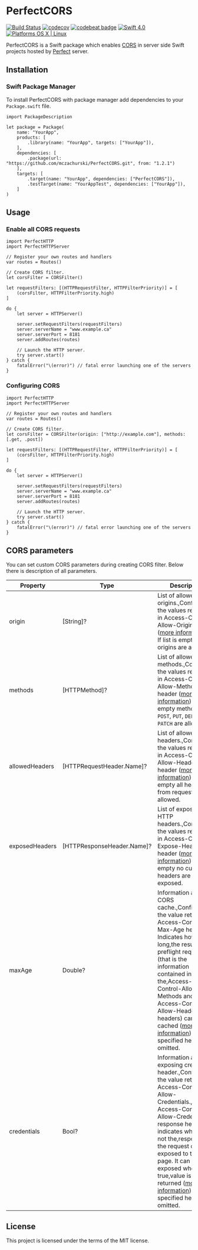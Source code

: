 # PerfectCORS

[![Build Status](https://travis-ci.org/mczachurski/PerfectCORS.svg?branch=master)](https://travis-ci.org/mczachurski/PerfectCORS) [![codecov](https://codecov.io/gh/mczachurski/PerfectCORS/branch/master/graph/badge.svg)](https://codecov.io/gh/mczachurski/PerfectCORS) [![codebeat badge](https://codebeat.co/badges/98d92df5-217c-4399-a452-6f75e3c55e8e)](https://codebeat.co/projects/github-com-mczachurski-perfectcors-master) [![Swift 4.0](https://img.shields.io/badge/Swift-4.0-orange.svg?style=flat)](ttps://developer.apple.com/swift/) [![Platforms OS X | Linux](https://img.shields.io/badge/Platforms-OS%20X%20%7C%20Linux%20-lightgray.svg?style=flat)](https://developer.apple.com/swift/) 

PerfectCORS is a Swift package which enables [CORS](https://en.wikipedia.org/wiki/Cross-origin_resource_sharing) in server side Swift projects hosted by [Perfect](https://www.perfect.org) server.

## Installation

### Swift Package Manager

To install PerfectCORS with package manager add dependencies to your `Package.swift` file.

```
import PackageDescription

let package = Package(
    name: "YourApp",
    products: [
        .library(name: "YourApp", targets: ["YourApp"]),
    ],
    dependencies: [
        .package(url: "https://github.com/mczachurski/PerfectCORS.git", from: "1.2.1")
    ],
    targets: [
        .target(name: "YourApp", dependencies: ["PerfectCORS"]),
        .testTarget(name: "YourAppTest", dependencies: ["YourApp"]),
    ]
)
```

## Usage

### Enable all CORS requests

```
import PerfectHTTP
import PerfectHTTPServer
 
// Register your own routes and handlers
var routes = Routes()

// Create CORS filter.
let corsFilter = CORSFilter()

let requestFilters: [(HTTPRequestFilter, HTTPFilterPriority)] = [
    (corsFilter, HTTPFilterPriority.high)
]

do {
    let server = HTTPServer()

    server.setRequestFilters(requestFilters)
    server.serverName = "www.example.ca"
    server.serverPort = 8181
    server.addRoutes(routes)

    // Launch the HTTP server.
    try server.start()
} catch {
    fatalError("\(error)") // fatal error launching one of the servers
}
```

### Configuring CORS

```
import PerfectHTTP
import PerfectHTTPServer
 
// Register your own routes and handlers
var routes = Routes()

// Create CORS filter.
let corsFilter = CORSFilter(origin: ["http://example.com"], methods: [.get, .post])

let requestFilters: [(HTTPRequestFilter, HTTPFilterPriority)] = [
    (corsFilter, HTTPFilterPriority.high)
]

do {
    let server = HTTPServer()

    server.setRequestFilters(requestFilters)
    server.serverName = "www.example.ca"
    server.serverPort = 8181
    server.addRoutes(routes)

    // Launch the HTTP server.
    try server.start()
} catch {
    fatalError("\(error)") // fatal error launching one of the servers
}
```

## CORS parameters

You can set custom CORS parameters during creating CORS filter. Below there is description of all parameters.

| Property       | Type                       | Description                                                                                                                                                                                                                                                                                                                                                                                                                                                        |
|----------------|----------------------------|--------------------------------------------------------------------------------------------------------------------------------------------------------------------------------------------------------------------------------------------------------------------------------------------------------------------------------------------------------------------------------------------------------------------------------------------------------------------|
| origin         | [String]?                  | List of allowed origins.,Configures the values returned in Access-Control-Allow-Origin header ([more information](https://developer.mozilla.org/en-US/docs/Web/HTTP/Headers/Access-Control-Allow-Origin)). If list is empty all origins are allowed.                                                                                                                                                                                                               |
| methods        | [HTTPMethod]?              | List of allowed HTTP methods.,Configures the values returned in Access-Control-Allow-Methods header ([more information](https://developer.mozilla.org/en-US/docs/Web/HTTP/Headers/Access-Control-Allow-Methods)). If list is empty methods: `GET`, `POST`, `PUT`, `DELETE`, `PATCH` are allowed.                                                                                                                                                                   |
| allowedHeaders | [HTTPRequestHeader.Name]?  | List of allowed HTTP headers.,Configures the values returned in Access-Control-Allow-Headers header ([more information](https://developer.mozilla.org/en-US/docs/Web/HTTP/Headers/Access-Control-Allow-Headers)). If list is empty all headers from request are allowed.                                                                                                                                                                                           |
| exposedHeaders | [HTTPResponseHeader.Name]? | List of exposed HTTP headers.,Configures the values returned in Access-Control-Expose-Headers header ([more information](https://developer.mozilla.org/en-US/docs/Web/HTTP/Headers/Access-Control-Expose-Headers)). If list is empty no custom headers are exposed.                                                                                                                                                                                                |
| maxAge         | Double?                    | Information about CORS cache.,Configures the value returned in Access-Control-Max-Age header. Indicates how long,the results of a preflight request (that is the information contained in the,Access-Control-Allow-Methods and Access-Control-Allow-Headers headers) can be cached ([more information](https://developer.mozilla.org/en-US/docs/Web/HTTP/Headers/Access-Control-Expose-Headers)). If is not specified header is omitted.                           |
| credentials    | Bool?                      | Information about exposing credentials header.,Configures the value returned in Access-Control-Allow-Credentials.,The Access-Control-Allow-Credentials response header indicates whether or not the,response to the request can be exposed to the page. It can be exposed when the true,value is returned ([more information](https://developer.mozilla.org/en-US/docs/Web/HTTP/Headers/Access-Control-Allow-Credentials)). If is not specified header is omitted. |

## License

This project is licensed under the terms of the MIT license.
